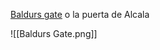 [Baldurs gate](https://forgottenrealms.fandom.com/wiki/Baldur%27s_Gate?#Lower_City) o la puerta de Alcala

![[Baldurs Gate.png]]